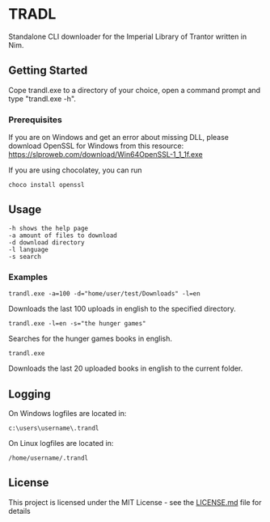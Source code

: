 # TRADL

Standalone CLI downloader for the Imperial Library of Trantor written in Nim.

## Getting Started

Cope trandl.exe to a directory of your choice, open a command prompt and type "trandl.exe -h".

### Prerequisites

If you are on Windows and get an error about missing DLL, please download OpenSSL for Windows from this resource:
https://slproweb.com/download/Win64OpenSSL-1_1_1f.exe

If you are using chocolatey, you can run 
```
choco install openssl
```

## Usage
```
-h shows the help page
-a amount of files to download
-d download directory
-l language
-s search
```

### Examples
```
trandl.exe -a=100 -d="home/user/test/Downloads" -l=en
```
Downloads the last 100 uploads in english to the specified directory.
```
trandl.exe -l=en -s="the hunger games"
```
Searches for the hunger games books in english.

```
trandl.exe 
```
Downloads the last 20 uploaded books in english to the current folder. 

## Logging
On Windows logfiles are located in:
```
c:\users\username\.trandl
```

On Linux logfiles are located in:
```
/home/username/.trandl
```

## License

This project is licensed under the MIT License - see the [LICENSE.md](LICENSE.md) file for details
